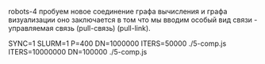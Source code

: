 robots-4 пробуем новое соединение графа вычисления и графа визуализации
оно заключается в том что мы вводим особый вид связи - управляемая связь (pull-связь) (pull-link).

SYNC=1 SLURM=1 P=400 DN=1000000 ITERS=50000 ./5-comp.js
ITERS=10000000 DN=100000 ./5-comp.js
